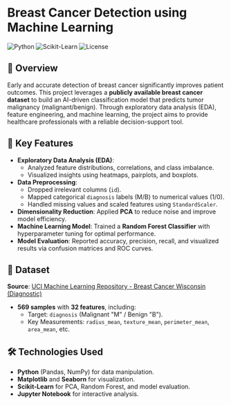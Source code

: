# Breast Cancer Detection using Machine Learning

![Python](https://img.shields.io/badge/Python-3.9%2B-blue)
![Scikit-Learn](https://img.shields.io/badge/Scikit--Learn-1.2.2-green)
![License](https://img.shields.io/badge/License-MIT-orange)

## 📌 Overview  
Early and accurate detection of breast cancer significantly improves patient outcomes. This project leverages a **publicly available breast cancer dataset** to build an AI-driven classification model that predicts tumor malignancy (malignant/benign). Through exploratory data analysis (EDA), feature engineering, and machine learning, the project aims to provide healthcare professionals with a reliable decision-support tool.

## 🎯 Key Features  
- **Exploratory Data Analysis (EDA)**:  
  - Analyzed feature distributions, correlations, and class imbalance.  
  - Visualized insights using heatmaps, pairplots, and boxplots.  
- **Data Preprocessing**:  
  - Dropped irrelevant columns (`id`).  
  - Mapped categorical `diagnosis` labels (M/B) to numerical values (1/0).  
  - Handled missing values and scaled features using `StandardScaler`.  
- **Dimensionality Reduction**: Applied **PCA** to reduce noise and improve model efficiency.  
- **Machine Learning Model**: Trained a **Random Forest Classifier** with hyperparameter tuning for optimal performance.  
- **Model Evaluation**: Reported accuracy, precision, recall, and visualized results via confusion matrices and ROC curves.  

## 📂 Dataset  
**Source**: [UCI Machine Learning Repository - Breast Cancer Wisconsin (Diagnostic)](https://archive.ics.uci.edu/ml/datasets/Breast+Cancer+Wisconsin+(Diagnostic))  
- **569 samples** with **32 features**, including:  
  - Target: `diagnosis` (Malignant "M" / Benign "B").  
  - Key Measurements: `radius_mean`, `texture_mean`, `perimeter_mean`, `area_mean`, etc.  

## 🛠️ Technologies Used  
- **Python** (Pandas, NumPy) for data manipulation.  
- **Matplotlib** and **Seaborn** for visualization.  
- **Scikit-Learn** for PCA, Random Forest, and model evaluation.  
- **Jupyter Notebook** for interactive analysis.  
